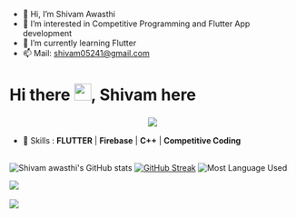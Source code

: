 - 👋 Hi, I’m Shivam Awasthi
- 👀 I’m interested in Competitive Programming and Flutter App development
- 🌱 I’m currently learning Flutter
- 📫 Mail: shivam05241@gmail.com

<!---
shivam05241/shivam05241 is a ✨ special ✨ repository because its `README.md` (this file) appears on your GitHub profile.
You can click the Preview link to take a look at your changes.
--->
# Hi there <img src="https://raw.githubusercontent.com/MartinHeinz/MartinHeinz/master/wave.gif" width="30px">, Shivam here

<h3 align="center"><img src ="https://camo.githubusercontent.com/992babdffd8c74a1502de375fbdf7e4d54773242/68747470733a2f2f6d656469612e67697068792e636f6d2f6d656469612f53576f536b4e36447854737a71494b4571762f67697068792e676966" /></h3>


- 🚀 Skills : **FLUTTER** | **Firebase** | **C++** | **Competitive Coding**
<br/> <br/>



![Shivam awasthi's GitHub stats](https://github-readme-stats.vercel.app/api?username=shivam05241&show_icons=true&theme=radical)
[![GitHub Streak](https://github-readme-streak-stats.herokuapp.com/?user=shivam05241&theme=radical)](https://git.io/streak-stats)
![Most Language Used](https://github-readme-stats.vercel.app/api/top-langs?username=shivam05241&show_icons=true&locale=en&layout=compact)


 
<a href ="https://www.linkedin.com/in/shivam-awasthi-509448136/"> 
  <img src="https://img.shields.io/badge/LinkedIn-0077B5?style=for-the-badge&logo=linkedin&logoColor=white" />
</a> <br /> <br />


<a href ="https://www.codechef.com/users/shivam_awasthi"> 
  <img src="https://upload.wikimedia.org/wikipedia/en/thumb/7/7b/Codechef%28new%29_logo.svg/1200px-Codechef%28new%29_logo.svg.png?style=for-the-badge&logo=linkedin&logoColor=white" />
</a> <br /> <br />







